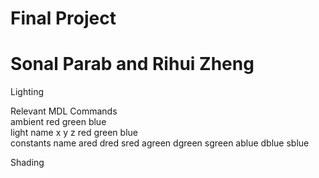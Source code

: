 # Final Project  
# Sonal Parab and Rihui Zheng   
  
Lighting  
  
Relevant MDL Commands   
ambient red green blue  
light name x y z red green blue  
constants name ared dred sred agreen dgreen sgreen ablue dblue sblue  
  
Shading  
  